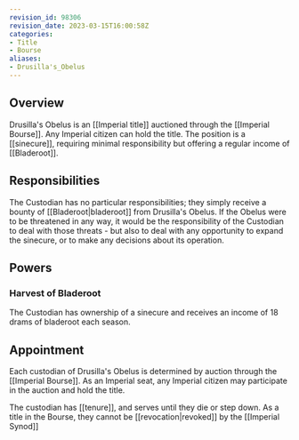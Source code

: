 ```yaml
---
revision_id: 98306
revision_date: 2023-03-15T16:00:58Z
categories:
- Title
- Bourse
aliases:
- Drusilla's_Obelus
---
```


 
## Overview
Drusilla's Obelus is an [[Imperial title]] auctioned through the [[Imperial Bourse]]. Any Imperial citizen can hold the title. The position is a [[sinecure]], requiring minimal responsibility but offering a regular income of [[Bladeroot]].

## Responsibilities
The Custodian has no particular responsibilities; they simply receive a bounty of [[Bladeroot|bladeroot]] from Drusilla's Obelus. If the Obelus were to be threatened in any way, it would be the responsibility of the Custodian to deal with those threats  - but also to deal with any opportunity to expand the sinecure, or to make any decisions about its operation.

## Powers
### Harvest of Bladeroot
The Custodian has ownership of a sinecure and receives an income of 18 drams of bladeroot each season.

## Appointment
Each custodian of Drusilla's Obelus is determined by auction through the [[Imperial Bourse]]. As an Imperial seat, any Imperial citizen may participate in the auction and hold the title. 

The custodian has [[tenure]], and serves until they die or step down. As a title in the Bourse, they cannot be [[revocation|revoked]] by the [[Imperial Synod]]

